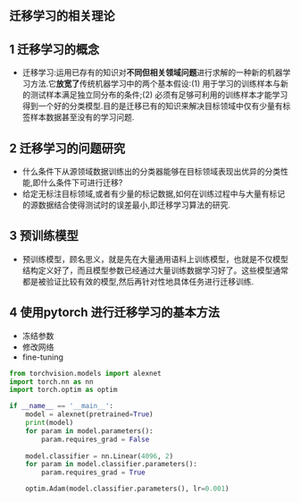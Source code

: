 ## 迁移学习的相关理论

## 1 迁移学习的概念

- 迁移学习:运用已存有的知识对**不同但相关领域问题**进行求解的一种新的机器学习方法.它**放宽了**传统机器学习中的两个基本假设:(1) 用于学习的训练样本与新的测试样本满足独立同分布的条件;(2) 必须有足够可利用的训练样本才能学习得到一个好的分类模型.目的是迁移已有的知识来解决目标领域中仅有少量有标签样本数据甚至没有的学习问题.

## 2 迁移学习的问题研究

- 什么条件下从源领域数据训练出的分类器能够在目标领域表现出优异的分类性能,即什么条件下可进行迁移?
- 给定无标注目标领域,或者有少量的标记数据,如何在训练过程中与大量有标记的源数据结合使得测试时的误差最小,即迁移学习算法的研究.

## 3 预训练模型

- 预训练模型，顾名思义，就是先在大量通用语料上训练模型，也就是不仅模型结构定义好了，而且模型参数已经通过大量训练数据学习好了。这些模型通常都是被验证比较有效的模型,然后再针对性地具体任务进行迁移训练.

## 4 使用pytorch 进行迁移学习的基本方法

- 冻结参数
- 修改网络 
- fine-tuning

```python
from torchvision.models import alexnet
import torch.nn as nn
import torch.optim as optim

if __name__ == '__main__':
    model = alexnet(pretrained=True)
    print(model)
    for param in model.parameters():
        param.requires_grad = False
    
    model.classifier = nn.Linear(4096, 2)
    for param in model.classifier.parameters():
        param.requires_grad = True

    optim.Adam(model.classifier.parameters(), lr=0.001)
```

